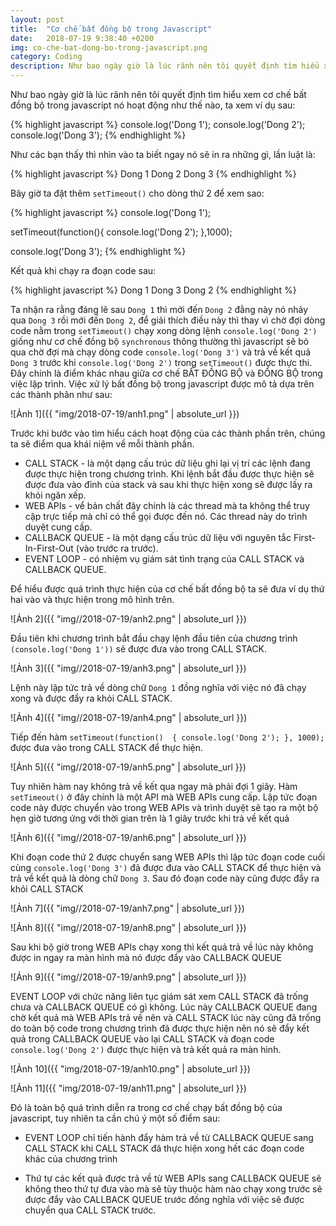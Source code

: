 ```yaml
---
layout: post
title:  "Cơ chế bất đồng bộ trong Javascript"
date:   2018-07-19 9:38:40 +0200
img: co-che-bat-dong-bo-trong-javascript.png
category: Coding
description: Như bao ngày giờ là lúc rãnh nên tôi quyết định tìm hiểu xem cơ chế bất đồng bộ trong javascript nó hoạt động như thế nào
---
```


Như bao ngày giờ là lúc rãnh nên tôi quyết định tìm hiểu xem cơ chế bất đồng bộ trong javascript nó hoạt động như thế nào, ta xem ví dụ sau:

{% highlight javascript %}
console.log('Dong 1');
console.log('Dong 2');
console.log('Dong 3');
{% endhighlight %}

Như các bạn thấy thì nhìn vào ta biết ngay nó sẽ in ra những gì, lần luật là:

{% highlight javascript %}
Dong 1
Dong 2
Dong 3
{% endhighlight %}

Bây giờ ta đặt thêm `setTimeout()` cho dòng thứ 2 để xem sao:

{% highlight javascript %}
console.log('Dong 1');

setTimeout(function(){
	console.log('Dong 2');
},1000);

console.log('Dong 3');
{% endhighlight %}

Kết quả khi chạy ra đoạn code sau:

{% highlight javascript %}
Dong 1
Dong 3
Dong 2
{% endhighlight %}

Ta nhận ra rằng đáng lẽ sau `Dong 1` thì mới đến `Dong 2` đằng này nó nhảy qua `Dong 3` rồi mới đến `Dong 2`, để giải thích điều này thì thay vì chờ đợi dòng code nằm trong `setTimeout()` chạy xong dòng lệnh `console.log('Dong 2')` giống như cơ chế đồng bộ `synchronous` thông thường thì javascript sẽ bỏ qua chờ đợi mà chạy dòng code `console.log('Dong 3')` và trả về kết quả `Dong 3` trước khi `console.log('Dong 2')` trong `setTimeout()` được thực thi. Đây chính là điểm khác nhau giữa cơ chế BẤT ĐỒNG BỘ và ĐỒNG BỘ trong việc lập trình. Việc xử lý bất đồng bộ trong javascript được mô tả dựa trên các thành phân như sau:

![Ảnh 1]({{ "img/2018-07-19/anh1.png" | absolute_url }})

Trước khi bước vào tìm hiểu cách hoạt động của các thành phần trên, chúng ta sẽ điểm qua khái niệm về mỗi thành phần. 
- CALL STACK - là một dạng cấu trúc dữ liệu ghi lại vị trí các lệnh đang được thực hiện trong chương trình. Khi lệnh bắt đầu được thực hiện sẽ được đưa vào đỉnh của stack và sau khi thực hiện xong sẽ được lấy ra khỏi ngăn xếp. 
- WEB APIs - vể bản chất đây chính là các thread mà ta không thể truy cập trực tiếp mà chỉ có thể gọi được đến nó. Các thread này do trình duyệt cung cấp. 
- CALLBACK QUEUE - là một dạng cấu trúc dữ liệu với nguyên tắc First-In-First-Out (vào trước ra trước). 
- EVENT LOOP - có nhiệm vụ giám sát tình trạng của CALL STACK và CALLBACK QUEUE. 

Để hiểu được quá trình thực hiện của cơ chế bất đồng bộ ta sẽ đưa ví dụ thứ hai vào và thực hiện trong mô hình trên.

![Ảnh 2]({{ "img//2018-07-19/anh2.png" | absolute_url }})

Đầu tiên khi chương trình bắt đầu chạy lệnh đầu tiên của chương trình `(console.log('Dong 1'))` sẽ được đưa vào trong CALL STACK.

![Ảnh 3]({{ "img//2018-07-19/anh3.png" | absolute_url }})

Lệnh này lập tức trả về dòng chữ `Dong 1` đồng nghĩa với việc nó đã chạy xong và được đẩy ra khỏi CALL STACK.

![Ảnh 4]({{ "img//2018-07-19/anh4.png" | absolute_url }})


Tiếp đến hàm 
`setTimeout(function() 
{ console.log('Dong 2'); },
 1000);` 
 được đưa vào trong CALL STACK để thực hiện.

![Ảnh 5]({{ "img//2018-07-19/anh5.png" | absolute_url }})

Tuy nhiên hàm nay không trả về kết qua ngay mà phải đợi 1 giây. Hàm `setTimeout()` ở đây chính là một API mà WEB APIs cung cấp. Lập tức đoạn code này được chuyển vào trong WEB APIs và trình duyệt sẽ tạo ra một bộ hẹn giờ tương ứng với thời gian trên là 1 giây trước khi trả về kết quả

![Ảnh 6]({{ "img//2018-07-19/anh6.png" | absolute_url }})

Khi đoạn code thứ 2 được chuyển sang WEB APIs thì lập tức đoạn code cuối cùng `console.log('Dong 3')` đã được đưa vào CALL STACK để thực hiện và trả về kết quả là dòng chữ `Dong 3`. Sau đó đoạn code này cũng được đẩy ra khỏi CALL STACK

![Ảnh 7]({{ "img//2018-07-19/anh7.png" | absolute_url }})

![Ảnh 8]({{ "img//2018-07-19/anh8.png" | absolute_url }})

Sau khi bộ giờ trong WEB APIs chạy xong thì kết quả trả về lúc này không được in ngay ra màn hình mà nó được đẩy vào CALLBACK QUEUE

![Ảnh 9]({{ "img//2018-07-19/anh9.png" | absolute_url }})

EVENT LOOP với chức năng liên tục giám sát xem CALL STACK đã trống chưa và CALLBACK QUEUE có gì không. Lúc này CALLBACK QUEUE đang chờ kết quả mà WEB APIs trả về nên và CALL STACK lúc này cũng đã trống do toàn bộ code trong chương trình đã được thực hiện nên nó sẽ đẩy kết quả trong CALLBACK QUEUE vào lại CALL STACK và đoạn code `console.log('Dong 2')` được thực hiện và trả kết quả ra màn hình.

![Ảnh 10]({{ "img/2018-07-19/anh10.png" | absolute_url }})

![Ảnh 11]({{ "img/2018-07-19/anh11.png" | absolute_url }})

Đó là toàn bộ quá trình diễn ra trong cơ chế chạy bất đồng bộ của javascript, tuy nhiên ta cần chú ý một số điểm sau:

- EVENT LOOP chỉ tiến hành đẩy hàm trả về từ CALLBACK QUEUE sang CALL STACK khi CALL STACK đã thực hiện xong hết các đoạn code khác của chương trình

- Thứ tự các kết quả được trả về từ WEB APIs sang CALLBACK QUEUE sẽ không theo thứ tự đưa vào mà sẽ tùy thuộc hàm nào chạy xong trước sẽ được đẩy vào CALLBACK QUEUE trước đồng nghĩa với việc sẽ được chuyển qua CALL STACK trước.
